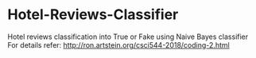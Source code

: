 # Hotel-Reviews-Classifier
Hotel reviews classification into True or Fake using Naive Bayes classifier
For details refer: http://ron.artstein.org/csci544-2018/coding-2.html
